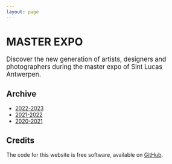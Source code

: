 ```yaml
---
layout: page
---
```


# MASTER EXPO

<big>Discover the new generation of artists, designers and photographers during the master expo of Sint Lucas Antwerpen.</big>

## Archive

<ul>
<li><a href="https://www.sintlucasmasters.com/2023/" data-barba-prevent>2022-2023</a></li>
<li><a href="https://www.sintlucasmasters.com/2022/" data-barba-prevent>2021-2022</a></li>
<li><a href="https://www.sintlucasmasters.com/2021/" data-barba-prevent>2020-2021</a></li>
</ul>

## Credits

The code for this website is free software, available on <a href="https://github.com/fdb/sintlucasmasters/">GitHub</a>.
